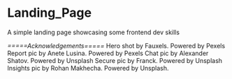 # Landing_Page
A simple landing page showcasing some frontend dev skills

*=====Acknowledgements=====*
Hero shot by Fauxels. Powered by Pexels 
Report pic by Anete Lusina. Powered by Pexels
Chat pic by Alexander Shatov. Powered by Unsplash
Secure pic by Franck. Powered by Unsplash
Insights pic by Rohan Makhecha. Powered by Unsplash.

